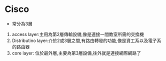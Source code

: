 # Cisco

* 常分為3層
1. access layer:主用為第2層傳輸設備,像是連接一間教室所需的交換機
2. Distributino layer:介於2或3層之間,有路由轉發的功能,像是資工系以及電子系的路由器
3. core layer: 位於最外層,主要為第3層設備,往外就是連接網際網路了